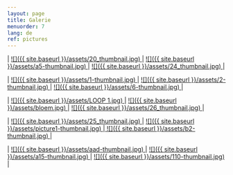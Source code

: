 ```yaml
---
layout: page
title: Galerie
menuorder: 7
lang: de
ref: pictures
---
```


| <a href="/assets/20.JPG"> ![]({{ site.baseurl }}/assets/20_thumbnail.jpg) </a> | <a href="/assets/a5.jpg"> ![]({{ site.baseurl }}/assets/a5-thumbnail.jpg) </a> | <a href="/assets/24.JPG">  ![]({{ site.baseurl }}/assets/24_thumbnail.jpg) </a> |

| <a href="/assets/1.jpg"> ![]({{ site.baseurl }}/assets/1-thumbnail.jpg) </a> | <a href="/assets/2.jpg"> ![]({{ site.baseurl }}/assets/2-thumbnail.jpg) </a> | <a href="/assets/6.jpg">  ![]({{ site.baseurl }}/assets/6-thumbnail.jpg) </a> |

| <a href="/assets/LOOP.jpg"> ![]({{ site.baseurl }}/assets/LOOP 1.jpg) </a> | <a href="/assets/BLOEM 1.jpg"> ![]({{ site.baseurl }}/assets/bloem.jpg) </a> | <a href="/assets/26.JPG">![]({{ site.baseurl }}/assets/26_thumbnail.jpg) </a> |

|  <a href="/assets/25.JPG">  ![]({{ site.baseurl }}/assets/25_thumbnail.jpg) </a> | <a href="/assets/picture1.jpg"> ![]({{ site.baseurl }}/assets/picture1-thumbnail.jpg) </a>|<a href="/assets/b2.jpg"> ![]({{ site.baseurl }}/assets/b2-thumbnail.jpg) </a>|

| <a href="/assets/aad.jpg"> ![]({{ site.baseurl }}/assets/aad-thumbnail.jpg) </a> | <a href="/assets/a15.jpg"> ![]({{ site.baseurl }}/assets/a15-thumbnail.jpg) </a> | <a href="/assets/110.jpg">  ![]({{ site.baseurl }}/assets/110-thumbnail.jpg) </a> |



